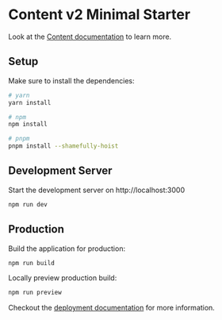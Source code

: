 # Content v2 Minimal Starter

Look at the [Content documentation](https://content-v2.nuxtjs.org/) to learn more.

## Setup

Make sure to install the dependencies:

```bash
# yarn
yarn install

# npm
npm install

# pnpm
pnpm install --shamefully-hoist
```

## Development Server

Start the development server on http://localhost:3000

```bash
npm run dev
```

## Production

Build the application for production:

```bash
npm run build
```

Locally preview production build:

```bash
npm run preview
```

Checkout the [deployment documentation](https://v3.nuxtjs.org/docs/deployment) for more information.


<!-- <section id="me">
          <lite-youtube
            videoid="I7NKWGIewgM"
            playlabel="Kingdom Hearts a failli avoir un anime : 26 anecdotes et secrets sur KH 1 🔥 JV Facts"
            params="controls=0&start=10&end=30&modestbranding=2&rel=0&enablejsapi=1"
          />
        </section> -->